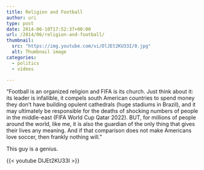 ```yaml
---
title: Religion and Football
author: uri
type: post
date: 2014-06-10T17:52:37+00:00
url: /2014/06/religion-and-football/
thumbnail:
  src: "https://img.youtube.com/vi/DlJEt2KU33I/0.jpg"
  alt: Thumbnail image
categories:
  - politics
  - vídeos

---
```

&#8220;Football is an organized religion and FIFA is its church. Just think about it: its leader is infallible, it compels south American countries to spend money they don&#8217;t have building opulent cathedrals (huge stadiums in Brazil), and it may ultimately be responsible for the deaths of shocking numbers of people in the middle-east (FIFA World Cup Qatar 2022). BUT, for millions of people around the world, like me, it is also the guardian of the only thing that gives their lives any meaning. And if that comparison does not make Americans love soccer, then frankly nothing will.&#8221;

This guy is a genius.

{{< youtube DlJEt2KU33I >}}</iframe>